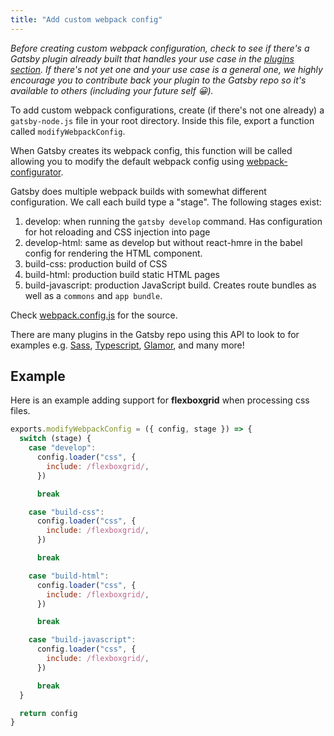 ```yaml
---
title: "Add custom webpack config"
---
```


_Before creating custom webpack configuration, check to see if there's a Gatsby plugin already built that handles your use case in the [plugins section](/docs/plugins/). If there's not yet one and your use case is a general one, we highly encourage you to contribute back your plugin to the Gatsby repo so it's available to others (including your future self 😀)._

To add custom webpack configurations, create (if there's not one already) a `gatsby-node.js` file in your root directory. Inside this file, export a function called `modifyWebpackConfig`.

When Gatsby creates its webpack config, this function will be called allowing you to modify the default webpack config using [webpack-configurator](https://github.com/lewie9021/webpack-configurator).

Gatsby does multiple webpack builds with somewhat different configuration. We call each build type a "stage". The following stages exist:

1. develop: when running the `gatsby develop` command. Has configuration for hot reloading and CSS injection into page
2. develop-html: same as develop but without react-hmre in the babel config for rendering the HTML component.
3. build-css: production build of CSS
4. build-html: production build static HTML pages
5. build-javascript: production JavaScript build. Creates route bundles as well as a `commons` and `app bundle`.

Check [webpack.config.js](https://github.com/gatsbyjs/gatsby/blob/master/packages/gatsby/src/utils/webpack.config.js) for the source.

There are many plugins in the Gatsby repo using this API to look to for examples e.g. [Sass](/packages/gatsby-plugin-sass/), [Typescript](/packages/gatsby-plugin-typescript/), [Glamor](/packages/gatsby-plugin-glamor/), and many more!

## Example

Here is an example adding support for **flexboxgrid** when processing css files.

```js
exports.modifyWebpackConfig = ({ config, stage }) => {
  switch (stage) {
    case "develop":
      config.loader("css", {
        include: /flexboxgrid/,
      })

      break

    case "build-css":
      config.loader("css", {
        include: /flexboxgrid/,
      })

      break

    case "build-html":
      config.loader("css", {
        include: /flexboxgrid/,
      })

      break

    case "build-javascript":
      config.loader("css", {
        include: /flexboxgrid/,
      })

      break
  }

  return config
}
```
